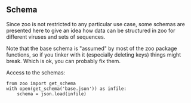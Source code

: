 ## Schema

Since zoo is not restricted to any particular use case, some schemas are presented here to give an idea how data can be structured in zoo for different viruses and sets of sequences.

Note that the base schema is "assumed" by most of the zoo package functions, so if you tinker with it (especially deleting keys) things might break. Which is ok, you can probably fix them.


Access to the schemas:

```
from zoo import get_schema
with open(get_schema('base.json')) as infile:
    schema = json.load(infile)
```

